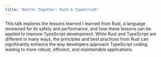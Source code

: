 ```yaml
---
title: "Better Together: Rust & TypeScript"
---
```


This talk explores the lessons learned I learned from Rust, a language renowned for its safety and performance, and how these lessons can be applied to improve TypeScript development. While Rust and TypeScript are different in many ways, the principles and best practices from Rust can significantly enhance the way developers approach TypeScript coding, leading to more robust, efficient, and maintainable applications.